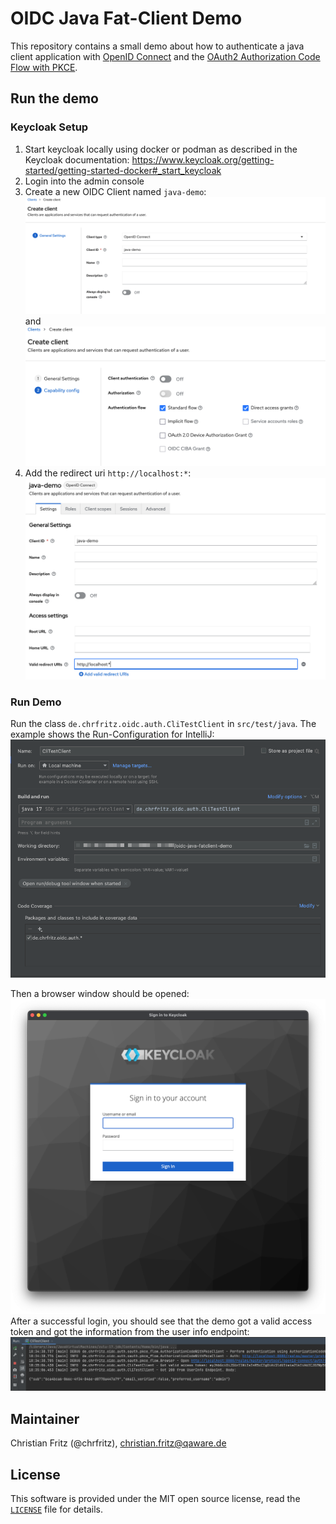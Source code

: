 # OIDC Java Fat-Client Demo

This repository contains a small demo about how to authenticate a java client application
with [OpenID Connect](https://openid.net/connect/) and
the [OAuth2 Authorization Code Flow with PKCE](https://www.rfc-editor.org/rfc/rfc7636).

## Run the demo

### Keycloak Setup

1. Start keycloak locally using docker or podman as described in the Keycloak
   documentation: <https://www.keycloak.org/getting-started/getting-started-docker#_start_keycloak>
2. Login into the admin console
3. Create a new OIDC Client named `java-demo`:
   ![create client](docs/images/create-client-step1.png)
   and
   ![create client step 2](docs/images/create-client-step2.png)
4. Add the redirect uri `http://localhost:*`:  
   ![Add redirect uri](docs/images/set-redirect-url.png)

### Run Demo

Run the class `de.chrfritz.oidc.auth.CliTestClient` in `src/test/java`. The example shows the
Run-Configuration for IntelliJ:
![IntelliJ Run Config](docs/images/intellij-runconfig.png)

Then a browser window should be opened:
![Login-Screen](docs/images/login-screen.png)
After a successful login, you should see that the demo got a valid access token and got the
information from the user info endpoint:
![Logs](docs/images/logs.png)

## Maintainer

Christian Fritz (@chrfritz), <christian.fritz@qaware.de>

## License

This software is provided under the MIT open source license, read the [`LICENSE`](LICENSE)
file for details.
